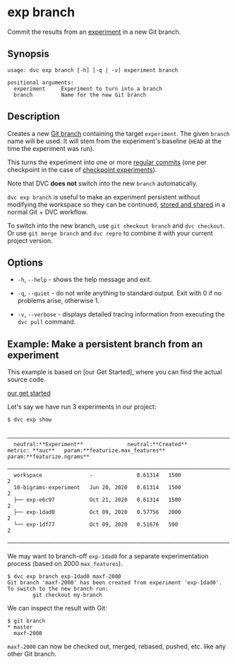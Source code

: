 # exp branch

Commit the results from an [experiment](/doc/command-reference/exp) in a new Git
branch.

## Synopsis

```usage
usage: dvc exp branch [-h] [-q | -v] experiment branch

positional arguments:
  experiment     Experiment to turn into a branch
  branch         Name for the new Git branch
```

## Description

Creates a new [Git branch] containing the target `experiment`. The given
`branch` name will be used. It will stem from the experiment's baseline (`HEAD`
at the time the experiment was run).

This turns the experiment into one or more [regular commits] (one per checkpoint
in the case of [checkpoint experiments]).

<admon type="info">

Note that DVC **does not** switch into the new `branch` automatically.

</admon>

`dvc exp branch` is useful to make an experiment persistent without modifying
the workspace so they can be continued, [stored and shared] in a normal Git +
DVC workflow.

To switch into the new branch, use `git checkout branch` and `dvc checkout`. Or
use `git merge branch` and `dvc repro` to combine it with your current project
version.

[git branch]:
  https://git-scm.com/book/en/v2/Git-Branching-Basic-Branching-and-Merging
[regular commits]: /doc/user-guide/experiment-management/persisting-experiments
[checkpoint experiments]: /doc/command-reference/exp/run#checkpoints
[stored and shared]:
  /doc/start/data-management/data-versioning#storing-and-sharing

## Options

- `-h`, `--help` - shows the help message and exit.

- `-q`, `--quiet` - do not write anything to standard output. Exit with 0 if no
  problems arise, otherwise 1.

- `-v`, `--verbose` - displays detailed tracing information from executing the
  `dvc pull` command.

## Example: Make a persistent branch from an experiment

<admon type="info">

This example is based on [our Get Started], where you can find the actual source
code.

[our get started](/doc/start/experiment-management/experiments)

</admon>

Let's say we have run 3 experiments in our project:

```dvc
$ dvc exp show
```

```dvctable
 ────────────────────────────────────────────────────────────────────────────────────────────
  neutral:**Experiment**              neutral:**Created**           metric: **auc**   param:**featurize.max_features**   param:**featurize.ngrams**
 ────────────────────────────────────────────────────────────────────────────────────────────
  workspace               -              0.61314   1500                     2
  10-bigrams-experiment   Jun 20, 2020   0.61314   1500                     2
  ├── exp-e6c97           Oct 21, 2020   0.61314   1500                     2
  ├── exp-1dad0           Oct 09, 2020   0.57756   2000                     2
  └── exp-1df77           Oct 09, 2020   0.51676   500                      2
 ────────────────────────────────────────────────────────────────────────────────────────────
```

We may want to branch-off `exp-1dad0` for a separate experimentation process
(based on 2000 `max_features`).

```dvc
$ dvc exp branch exp-1dad0 maxf-2000
Git branch 'maxf-2000' has been created from experiment 'exp-1dad0'.
To switch to the new branch run:
        git checkout my-branch
```

We can inspect the result with Git:

```dvc
$ git branch
* master
  maxf-2000
```

`maxf-2000` can now be checked out, merged, rebased, pushed, etc. like any other
Git branch.
